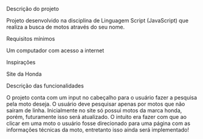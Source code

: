 Descrição do projeto
 
  Projeto desenvolvido na disciplina de Linguagem Script (JavaScript) que realiza a busca de motos através do seu nome.
  
Requisitos mínimos

  Um computador com acesso a internet
  
Inspirações

  Site da Honda
 
Descrição das funcionalidades

  O projeto conta com um input no cabeçalho para o usuário fazer a pesquisa pela moto deseja.
  O usuário deve pesquisar apenas por motos que não saíram de linha.
  Inicialmente no site só possui motos da marca honda, porém, futuramente isso será atualizado.
  O intuito era fazer com que ao clicar em uma moto o usuário fosse direcionado para uma página com
  as informações técnicas da moto, entretanto isso ainda será implementado!
